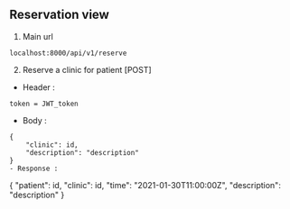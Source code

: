 ## Reservation view
1. Main url
```
localhost:8000/api/v1/reserve
```
2. Reserve a clinic for patient [POST]
- Header :
```
token = JWT_token
```
- Body :
```
{
    "clinic": id,
    "description": "description"
}
- Response :    
```
{
    "patient": id,
    "clinic": id,
    "time": "2021-01-30T11:00:00Z",
    "description": "description"
}
```
